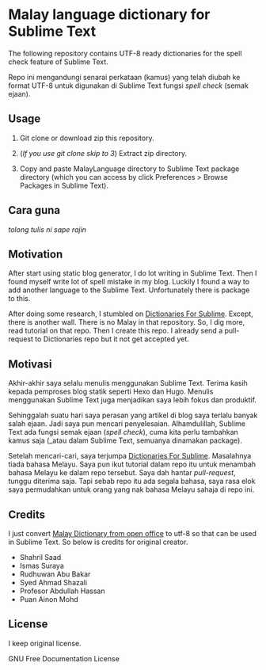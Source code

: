 # Malay language dictionary for Sublime Text

The following repository contains UTF-8 ready dictionaries for the spell check feature of Sublime Text.

Repo ini mengandungi senarai perkataan (kamus) yang telah diubah ke format UTF-8 untuk digunakan di Sublime Text fungsi _spell check_ (semak ejaan).

## Usage

1. Git clone or download zip this repository. 

2. (_If you use git clone skip to 3_) Extract zip directory.

3. Copy and paste MalayLanguage directory to Sublime Text package directory (which you can access by click Preferences > Browse Packages in Sublime Text).

## Cara guna

_tolong tulis ni sape rajin_

## Motivation

After start using static blog generator, I do lot writing in Sublime Text. Then I found myself write lot of spell mistake in my blog. Luckily I found a way to add another language to the Sublime Text. Unfortunately there is package to this.

After doing some research, I stumbled on [Dictionaries For Sublime](https://github.com/titoBouzout/Dictionaries). Except, there is another wall. There is no Malay in that repository. So, I dig more, read tutorial on that repo. Then I create this repo. I already send a pull-request to Dictionaries repo but it not get accepted yet.

## Motivasi

Akhir-akhir saya selalu menulis menggunakan Sublime Text. Terima kasih kepada pemproses blog statik seperti Hexo dan Hugo. Menulis menggunakan Sublime Text juga menjadikan saya lebih fokus dan produktif. 

Sehinggalah suatu hari saya perasan yang artikel di blog saya terlalu banyak salah ejaan. Jadi saya pun mencari penyelesaian. Alhamdulillah, Sublime Text ada fungsi semak ejaan (_spell check_), cuma kita perlu tambahkan kamus saja (_atau dalam Sublime Text, semuanya dinamakan package).

Setelah mencari-cari, saya terjumpa [Dictionaries For Sublime](https://github.com/titoBouzout/Dictionaries). Masalahnya tiada bahasa Melayu. Saya pun ikut tutorial dalam repo itu untuk menambah bahasa Melayu ke dalam repo tersebut. Saya dah hantar _pull-request_, tunggu diterima saja. Tapi sebab repo itu ada segala bahasa, saya rasa elok saya permudahkan untuk orang yang nak bahasa Melayu sahaja di repo ini.

## Credits

I just convert [Malay Dictionary from open office](http://extensions.openoffice.org/en/project/kamus-bahasa-malaysia-malay-dictionary) to utf-8 so that can be used in Sublime Text. So below is credits for original creator.

+ Shahril Saad
+ Ismas Suraya
+ Rudhuwan Abu Bakar
+ Syed Ahmad Shazali 
+ Profesor Abdullah Hassan
+ Puan Ainon Mohd

## License

I keep original license.

GNU Free Documentation License
